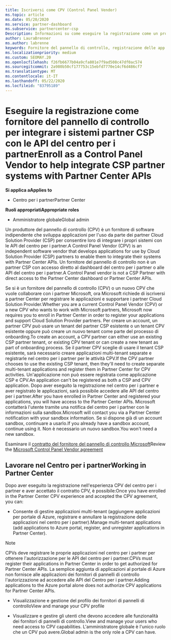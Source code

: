 ```yaml
---
title: Iscriversi come CPV (Control Panel Vendor)
ms.topic: article
ms.date: 05/20/2020
ms.service: partner-dashboard
ms.subservice: partnercenter-csp
Description: Informazioni su come eseguire la registrazione come un produttore del pannello di controllo (CPV) nel centro per i partner.
author: LauraBrenner
ms.author: labrenne
keywords: Fornitore del pannello di controllo, registrazione delle app CPV, gestione delle app CPV
ms.localizationpriority: medium
ms.custom: SEOMAY.20
ms.openlocfilehash: f26fb6677b04a9cfa801e7f9ad508c47df0ac574
ms.sourcegitcommit: 2a980b50cf177753c15ebfd7770e14cf6d486cf7
ms.translationtype: MT
ms.contentlocale: it-IT
ms.lasthandoff: 05/22/2020
ms.locfileid: "83795189"
---
```

# <a name="enroll-as-a-control-panel-vendor-to-help-integrate-csp-partner-systems-with-partner-center-apis"></a><span data-ttu-id="39ae2-104">Eseguire la registrazione come fornitore del pannello di controllo per integrare i sistemi partner CSP con le API del centro per i partner</span><span class="sxs-lookup"><span data-stu-id="39ae2-104">Enroll as a Control Panel Vendor to help integrate CSP partner systems with Partner Center APIs</span></span>

<span data-ttu-id="39ae2-105">**Si applica a**</span><span class="sxs-lookup"><span data-stu-id="39ae2-105">**Applies to**</span></span>

- <span data-ttu-id="39ae2-106">Centro per i partner</span><span class="sxs-lookup"><span data-stu-id="39ae2-106">Partner Center</span></span>

<span data-ttu-id="39ae2-107">**Ruoli appropriati**</span><span class="sxs-lookup"><span data-stu-id="39ae2-107">**Appropriate roles**</span></span>

- <span data-ttu-id="39ae2-108">Amministratore globale</span><span class="sxs-lookup"><span data-stu-id="39ae2-108">Global admin</span></span>

<span data-ttu-id="39ae2-109">Un produttore del pannello di controllo (CPV) è un fornitore di software indipendente che sviluppa applicazioni per l'uso da parte dei partner Cloud Solution Provider (CSP) per consentire loro di integrare i propri sistemi con le API del centro per i partner.</span><span class="sxs-lookup"><span data-stu-id="39ae2-109">A Control Panel Vendor (CPV) is an independent software vendor that develops applications for use by Cloud Solution Provider (CSP) partners to enable them to integrate their systems with Partner Center APIs.</span></span> <span data-ttu-id="39ae2-110">Un fornitore del pannello di controllo non è un partner CSP con accesso diretto al dashboard del centro per i partner o alle API del centro per i partner.</span><span class="sxs-lookup"><span data-stu-id="39ae2-110">A Control Panel vendor is not a CSP Partner with direct access to the Partner Center dashboard or Partner Center APIs.</span></span>

<span data-ttu-id="39ae2-111">Se si è un fornitore del pannello di controllo (CPV) o un nuovo CPV che vuole collaborare con i partner Microsoft, ora Microsoft richiede di iscriversi a partner Center per registrare le applicazioni e supportare i partner Cloud Solution Provider.</span><span class="sxs-lookup"><span data-stu-id="39ae2-111">Whether you are a current Control Panel Vendor (CPV) or a new CPV who wants to work with Microsoft partners, Microsoft now requires you to enroll in Partner Center in order to register your applications and support Cloud Solution Provider partners.</span></span> <span data-ttu-id="39ae2-112">Per creare un account, un partner CPV può usare un tenant del partner CSP esistente o un tenant CPV esistente oppure può creare un nuovo tenant come parte del processo di onboarding.</span><span class="sxs-lookup"><span data-stu-id="39ae2-112">To create an account, a CPV partner can either use an existing CSP partner tenant, or existing CPV tenant or can create a new tenant as part of onboarding process.</span></span> <span data-ttu-id="39ae2-113">Se il partner CPV sceglie di usare il tenant CSP esistente, sarà necessario creare applicazioni multi-tenant separate e registrarle nel centro per i partner per le attività CPV.</span><span class="sxs-lookup"><span data-stu-id="39ae2-113">If the CPV partner chooses to use the existing CSP tenant, then they'll need to create separate multi-tenant applications and register them in Partner Center for CPV activities.</span></span> <span data-ttu-id="39ae2-114">Un'applicazione non può essere registrata come applicazione CSP e CPV.</span><span class="sxs-lookup"><span data-stu-id="39ae2-114">An application can't be registered as both a CSP and CPV application.</span></span> <span data-ttu-id="39ae2-115">Dopo aver eseguito la registrazione nel centro per i partner e aver registrato le applicazioni, sarà possibile accedere alle API del centro per i partner.</span><span class="sxs-lookup"><span data-stu-id="39ae2-115">After you have enrolled in Partner Center and registered your applications, you will have access to the Partner Center APIs.</span></span>  <span data-ttu-id="39ae2-116">Microsoft contatterà l'utente tramite una notifica del centro per i partner con le informazioni sulla sandbox.</span><span class="sxs-lookup"><span data-stu-id="39ae2-116">Microsoft will contact you via a Partner Center notification with your sandbox information.</span></span> <span data-ttu-id="39ae2-117">Se si dispone già di un account sandbox, continuare a usarlo.</span><span class="sxs-lookup"><span data-stu-id="39ae2-117">If you already have a sandbox account, continue using it.</span></span> <span data-ttu-id="39ae2-118">Non è necessario un nuovo sandbox.</span><span class="sxs-lookup"><span data-stu-id="39ae2-118">You won't need a new sandbox.</span></span>

<span data-ttu-id="39ae2-119">Esaminare il [contratto del fornitore del pannello di controllo Microsoft](https://go.microsoft.com/fwlink/?linkid=2055198)</span><span class="sxs-lookup"><span data-stu-id="39ae2-119">Review the [Microsoft Control Panel Vendor agreement](https://go.microsoft.com/fwlink/?linkid=2055198)</span></span>


## <a name="working-in-partner-center"></a><span data-ttu-id="39ae2-120">Lavorare nel Centro per i partner</span><span class="sxs-lookup"><span data-stu-id="39ae2-120">Working in Partner Center</span></span>
<span data-ttu-id="39ae2-121">Dopo aver eseguito la registrazione nell'esperienza CPV del centro per i partner e aver accettato il contratto CPV, è possibile:</span><span class="sxs-lookup"><span data-stu-id="39ae2-121">Once you have enrolled in the Partner Center CPV experience and accepted the CPV agreement, you can:</span></span>

- <span data-ttu-id="39ae2-122">Consente di gestire applicazioni multi-tenant (aggiungere applicazioni per portale di Azure, registrare e annullare la registrazione delle applicazioni nel centro per i partner).</span><span class="sxs-lookup"><span data-stu-id="39ae2-122">Manage multi-tenant applications (add applications to Azure portal, register, and unregister applications in Partner Center).</span></span>

>[!Note] 
><span data-ttu-id="39ae2-123">CPVs deve registrare le proprie applicazioni nel centro per i partner per ottenere l'autorizzazione per le API del centro per i partner.</span><span class="sxs-lookup"><span data-stu-id="39ae2-123">CPVs must register their applications in Partner Center in order to get authorized for Partner Center APIs.</span></span> <span data-ttu-id="39ae2-124">La semplice aggiunta di applicazioni al portale di Azure non fornisce alle applicazioni dei fornitori di pannelli di controllo l'autorizzazione ad accedere alle API del Centro per i partner.</span><span class="sxs-lookup"><span data-stu-id="39ae2-124">Adding applications to the Azure portal alone does not authorize CPV applications for Partner Center APIs.</span></span> 

- <span data-ttu-id="39ae2-125">Visualizzazione e gestione del profilo dei fornitori di pannelli di controllo</span><span class="sxs-lookup"><span data-stu-id="39ae2-125">View and manage your CPV profile</span></span> 

- <span data-ttu-id="39ae2-126">Visualizzare e gestire gli utenti che devono accedere alle funzionalità dei fornitori di pannelli di controllo.</span><span class="sxs-lookup"><span data-stu-id="39ae2-126">View and manage your users who need access to CPV capabilities.</span></span> <span data-ttu-id="39ae2-127">L'amministratore globale è l'unico ruolo che un CPV può avere.</span><span class="sxs-lookup"><span data-stu-id="39ae2-127">Global admin is the only role a CPV can have.</span></span>


